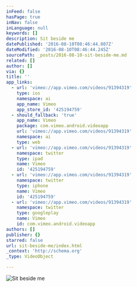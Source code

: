 ```yaml
---
inFeed: false
hasPage: true
inNav: false
inLanguage: null
keywords: []
description: Sit beside me
datePublished: '2016-08-10T08:46:44.807Z'
dateModified: '2016-08-10T08:46:44.245Z'
sourcePath: _posts/2016-08-10-sit-beside-me.md
related: []
author: []
via: {}
title: ''
app_links:
  - url: 'vimeo://app.vimeo.com/videos/91394319'
    type: ios
    namespace: ai
    app_name: Vimeo
    app_store_id: '425194759'
  - should_fallback: 'true'
    app_name: Vimeo
    package: com.vimeo.android.videoapp
    url: 'vimeo://app.vimeo.com/videos/91394319'
    namespace: ai
    type: web
  - url: 'vimeo://app.vimeo.com/videos/91394319'
    namespace: twitter
    type: ipad
    name: Vimeo
    id: '425194759'
  - url: 'vimeo://app.vimeo.com/videos/91394319'
    namespace: twitter
    type: iphone
    name: Vimeo
    id: '425194759'
  - url: 'vimeo://app.vimeo.com/videos/91394319'
    namespace: twitter
    type: googleplay
    name: Vimeo
    id: com.vimeo.android.videoapp
authors: []
publisher: {}
starred: false
url: sit-beside-me/index.html
_context: 'http://schema.org'
_type: VideoObject

---
```

![Sit beside me](https://the-grid-user-content.s3-us-west-2.amazonaws.com/e3002b72-07aa-4e61-b064-f21dc0914118.jpg)